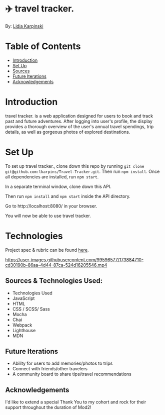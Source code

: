# ✈️ travel tracker.
By: [Lidia Karpinski](www.linkedin.com/in/lidia-karpinski)

# Table of Contents
* [Introduction](https://github.com/lkarpins/Travel-Tracker/edit/main/README.md#introduction)
* [Set Up](https://github.com/lkarpins/Travel-Tracker/edit/main/README.md#technologies)
* [Sources](https://github.com/lkarpins/Travel-Tracker/edit/main/README.md#sources--technologies-used)
* [Future Iterations](https://github.com/lkarpins/Travel-Tracker/edit/main/README.md#future-iterations) 
* [Acknowledgements](https://github.com/lkarpins/Travel-Tracker/edit/main/README.md#acknowledgements)

# Introduction
travel tracker. is a web application designed for users to book and track past and future adventures.  After logging into user's profile, the display provides a thorough overview of the user's annual travel spendings, trip details, as well as gorgeous photos of explored destinations.  

# Set Up
To set up travel tracker., clone down this repo by running `git clone git@github.com:lkarpins/Travel-Tracker.git`. Then run `npm install`. Once all dependencies are installed, run `npm start`.

In a separate terminal window, clone down this API.

Then run `npm install` and `npm start` inside the API directory.

Go to http://localhost:8080/ in your browser.

You will now be able to use travel tracker.

# Technologies
Project spec & rubric can be found [here](https://frontend.turing.edu/projects/travel-tracker.html). 

https://user-images.githubusercontent.com/99596577/173884710-cd30190b-86aa-4d44-87ca-524d16205546.mp4




## Sources & Technologies Used:
* Technologies Used
* JavaScript
* HTML
* CSS / SCSS/ Sass
* Mocha
* Chai
* Webpack
* Lighthouse
* MDN


## Future Iterations

* Ability for users to add memories/photos to trips
* Connect with friends/other travelers
* A community board to share tips/travel recommendations

## Acknowledgements

I'd like to extend a special Thank You to my cohort and rock for their support throughout the duration of Mod2! 
